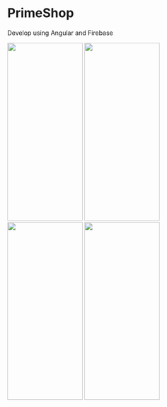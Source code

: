 # PrimeShop

Develop using Angular and Firebase

<img src="https://user-images.githubusercontent.com/75776014/122575688-a0577c00-d06e-11eb-86ea-87780b41b213.jpeg" width="170" height="400"> <img src="https://user-images.githubusercontent.com/75776014/122575707-a3eb0300-d06e-11eb-81fe-a1b1237ca475.jpeg" width="170" height="400">
<img src="https://user-images.githubusercontent.com/75776014/122575731-a9484d80-d06e-11eb-8ae4-6ea29b47ff12.jpeg" width="170" height="400">
<img src="https://user-images.githubusercontent.com/75776014/122575751-ac433e00-d06e-11eb-86d5-9f977a8d42b6.jpeg" width="170" height="400">

